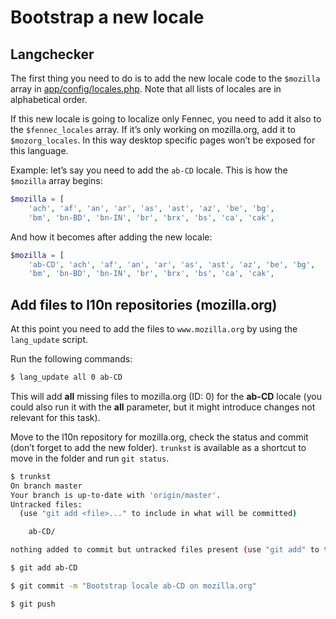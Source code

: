 # Bootstrap a new locale

## Langchecker

The first thing you need to do is to add the new locale code to the `$mozilla` array in [app/config/locales.php](https://github.com/mozilla-l10n/langchecker/blob/master/app/config/locales.inc.php). Note that all lists of locales are in alphabetical order.

If this new locale is going to localize only Fennec, you need to add it also to the `$fennec_locales` array. If it’s only working on mozilla.org, add it to `$mozorg_locales`. In this way desktop specific pages won’t be exposed for this language.

Example: let’s say you need to add the `ab-CD` locale. This is how the `$mozilla` array begins:

```PHP
$mozilla = [
    'ach', 'af', 'an', 'ar', 'as', 'ast', 'az', 'be', 'bg',
    'bm', 'bn-BD', 'bn-IN', 'br', 'brx', 'bs', 'ca', 'cak',
```

And how it becomes after adding the new locale:

```PHP
$mozilla = [
    'ab-CD', 'ach', 'af', 'an', 'ar', 'as', 'ast', 'az', 'be', 'bg',
    'bm', 'bn-BD', 'bn-IN', 'br', 'brx', 'bs', 'ca', 'cak',
```

## Add files to l10n repositories (mozilla.org)

At this point you need to add the files to `www.mozilla.org` by using the `lang_update` script.

Run the following commands:

```BASH
$ lang_update all 0 ab-CD
```

This will add **all** missing files to mozilla.org (ID: 0) for the **ab-CD** locale (you could also run it with the **all** parameter, but it might introduce changes not relevant for this task).

Move to the l10n repository for mozilla.org, check the status and commit (don’t forget to add the new folder). `trunkst` is available as a shortcut to move in the folder and run `git status`.

```BASH
$ trunkst
On branch master
Your branch is up-to-date with 'origin/master'.
Untracked files:
  (use "git add <file>..." to include in what will be committed)

	ab-CD/

nothing added to commit but untracked files present (use "git add" to track)

$ git add ab-CD

$ git commit -m "Bootstrap locale ab-CD on mozilla.org"

$ git push
```

